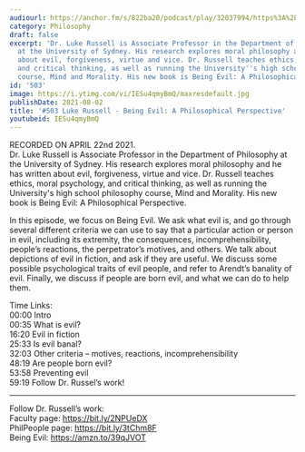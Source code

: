 ```yaml
---
audiourl: https://anchor.fm/s/822ba20/podcast/play/32037994/https%3A%2F%2Fd3ctxlq1ktw2nl.cloudfront.net%2Fstaging%2F2021-3-23%2F6fdebcdc-eb79-b6e1-7981-f9ddde80d6d0.m4a
category: Philosophy
draft: false
excerpt: 'Dr. Luke Russell is Associate Professor in the Department of Philosophy
  at the University of Sydney. His research explores moral philosophy and he has written
  about evil, forgiveness, virtue and vice. Dr. Russell teaches ethics, moral psychology,
  and critical thinking, as well as running the University''s high school philosophy
  course, Mind and Morality. His new book is Being Evil: A Philosophical Perspective.'
id: '503'
image: https://i.ytimg.com/vi/IESu4qmyBmQ/maxresdefault.jpg
publishDate: 2021-08-02
title: '#503 Luke Russell - Being Evil: A Philosophical Perspective'
youtubeid: IESu4qmyBmQ
---
```

<div class="timelinks">

RECORDED ON APRIL 22nd 2021.  
Dr. Luke Russell is Associate Professor in the Department of Philosophy at the University of Sydney. His research explores moral philosophy and he has written about evil, forgiveness, virtue and vice. Dr. Russell teaches ethics, moral psychology, and critical thinking, as well as running the University's high school philosophy course, Mind and Morality. His new book is Being Evil: A Philosophical Perspective.

In this episode, we focus on Being Evil. We ask what evil is, and go through several different criteria we can use to say that a particular action or person in evil, including its extremity, the consequences, incomprehensibility, people’s reactions, the perpetrator’s motives, and others. We talk about depictions of evil in fiction, and ask if they are useful. We discuss some possible psychological traits of evil people, and refer to Arendt’s banality of evil. Finally, we discuss if people are born evil, and what we can do to help them.

Time Links:  
<time>00:00</time> Intro  
<time>00:35</time> What is evil?  
<time>16:20</time> Evil in fiction  
<time>25:33</time> Is evil banal?  
<time>32:03</time> Other criteria – motives, reactions, incomprehensibility  
<time>48:19</time> Are people born evil?  
<time>53:58</time> Preventing evil  
<time>59:19</time> Follow Dr. Russel’s work!

---

Follow Dr. Russell’s work:  
Faculty page: https://bit.ly/2NPUeDX  
PhilPeople page: https://bit.ly/3tChm8F  
Being Evil: https://amzn.to/39qJVOT
</div>

